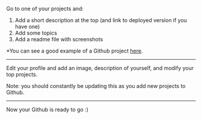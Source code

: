 
Go to one of your projects and:

1.  Add a short description at the top (and link to deployed version if you have one)
2.  Add some topics
3.  Add a readme file with screenshots

  

*You can see a good example of a Github project [here](https://github.com/danbrud/crm).

  

----------

  

Edit your profile and add an image, description of yourself, and modify your top projects.

  

Note: you should constantly be updating this as you add new projects to Github.

  

----------

  

Now your Github is ready to go :)